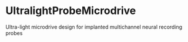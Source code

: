 # UltralightProbeMicrodrive
Ultra-light microdrive design for implanted multichannel neural recording probes
